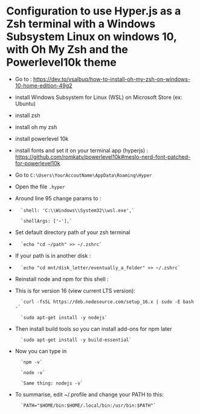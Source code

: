 # Configuration to use Hyper.js as a Zsh terminal with a Windows Subsystem Linux on windows 10, with Oh My Zsh and the Powerlevel10k theme

- Go to : https://dev.to/vsalbuq/how-to-install-oh-my-zsh-on-windows-10-home-edition-49g2
- install Windows Subsystem for Linux (WSL) on Microsoft Store (ex: Ubuntu)
- install zsh
- install oh my zsh
- install powerlevel 10k


- install fonts and set it on your terminal app (hyperjs) : https://github.com/romkatv/powerlevel10k#meslo-nerd-font-patched-for-powerlevel10k


- Go to `C:\Users\YourAccoutName\AppData\Roaming\Hyper`
- Open the file `.hyper`

- Around line 95 change params to :
- 
        `shell: 'C:\\Windows\\System32\\wsl.exe',`      
        
        `shellArgs: ['~'],`
       
- Set default directory path of your zsh terminal
- 
        `echo "cd ~/path" >> ~/.zshrc`
- If your path is in another disk :
- 
        `echo "cd mnt/disk_letter/eventually_a_folder" >> ~/.zshrc`


- Reinstall node and npm for this shell :
- This is for version 16 (view current LTS version):

        `curl -fsSL https://deb.nodesource.com/setup_16.x | sudo -E bash -`
        
        `sudo apt-get install -y nodejs`

- Then install build tools so you can install add-ons for npm later

        `sudo apt-get install -y build-essential`
        
- Now you can type in

        `npm -v`
        
        `node -v`
        
        `Same thing: nodejs -v`


- To summarise, edit ~/.profile and change your PATH to this:

        `PATH="$HOME/bin:$HOME/.local/bin:/usr/bin:$PATH"`
